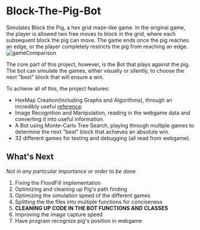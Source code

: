 # Block-The-Pig-Bot

Simulates Block the Pig, a hex grid maze-like game. In the original game, the player is allowed two free moves to block in the grid, where each subsequent block the pig can move. The game ends once the pig reaches an edge, or the player completely restricts the pig from reaching an edge.
![gameComparison](https://user-images.githubusercontent.com/70815649/136258625-01b810d5-04cb-4a54-83ad-7d86588e78b2.PNG)


The core part of this project, however, is the Bot that plays against the pig. The bot can simulate the games, either visually or silently, to choose the next "best" block that will ensure a win.

To achieve all of this, the project features:
* HexMap Creation(Including Graphs and Algorithms), through an incredibly useful [reference](https://www.redblobgames.com/grids/hexagons/).
* Image Recognition and Manipulation, reading in the webgame data and converting it into useful information.
* A Bot using Monte-Carlo Tree Search, playing through multiple games to determine the next "best" block that achieves an absolute win.
* 32 different games for testing and debugging (all read from webgame).

## What's Next
_Not in any particular importance or order to be done_
1. Fixing the FloodFill implementation
2. Optimizing and cleaning up Pig's path finding
3. Optimizing the simulation speed of the different games
4. Splitting the the files into multiple functions for conciseness
5. **CLEANING UP CODE IN THE BOT FUNCTIONS AND CLASSES**
6. Improving the image capture speed
7. Have program recognize pig's position in webgame
